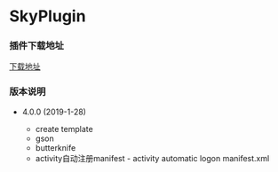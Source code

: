 # SkyPlugin

### 插件下载地址

[下载地址](https://raw.githubusercontent.com/skyJinc/SkPlugin/master/SkyPlugin.zip)

### 版本说明
- 4.0.0 (2019-1-28)

    - create template
    - gson
    - butterknife
    - activity自动注册manifest - activity automatic logon manifest.xml